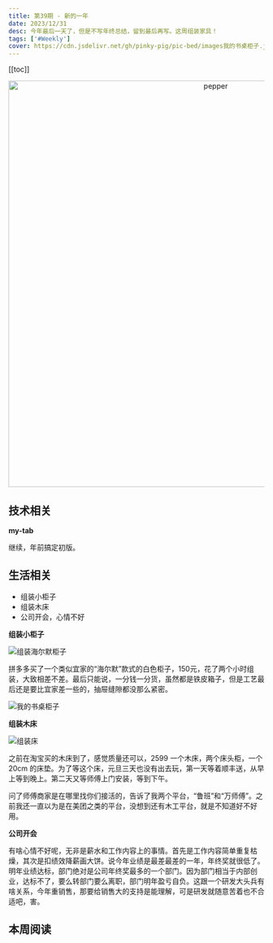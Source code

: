 ```yaml
---
title: 第39期 - 新的一年
date: 2023/12/31
desc: 今年最后一天了，但是不写年终总结，留到最后再写。这周组装家具！
tags: ['#Weekly']
cover: https://cdn.jsdelivr.net/gh/pinky-pig/pic-bed/images我的书桌柜子.jpg
---
```


[[toc]]

<p align="center">
  <img alt="pepper" src="https://cdn.jsdelivr.net/gh/pinky-pig/pic-bed/images我的书桌柜子.jpg" width=800 />
</p>

## 技术相关

**my-tab**

继续，年前搞定初版。

## 生活相关

- 组装小柜子
- 组装木床
- 公司开会，心情不好

**组装小柜子**

![组装海尔默柜子](https://cdn.jsdelivr.net/gh/pinky-pig/pic-bed/images组装海尔默柜子.jpg)

拼多多买了一个类似宜家的“海尔默”款式的白色柜子，150元，花了两个小时组装，大致相差不差。最后只能说，一分钱一分货，虽然都是铁皮箱子，但是工艺最后还是要比宜家差一些的，抽屉缝隙都没那么紧密。

![我的书桌柜子](https://cdn.jsdelivr.net/gh/pinky-pig/pic-bed/images我的书桌柜子.jpg)

**组装木床**

![组装床](https://cdn.jsdelivr.net/gh/pinky-pig/pic-bed/images组装床.jpg)

之前在淘宝买的木床到了，感觉质量还可以，2599 一个木床，两个床头柜，一个 20cm 的床垫。为了等这个床，元旦三天也没有出去玩，第一天等着顺丰送，从早上等到晚上。第二天又等师傅上门安装，等到下午。

问了师傅商家是在哪里找你们接活的，告诉了我两个平台，“鲁班”和“万师傅”。之前我还一直以为是在美团之类的平台，没想到还有木工平台，就是不知道好不好用。

**公司开会**

有啥心情不好呢，无非是薪水和工作内容上的事情。首先是工作内容简单重复枯燥，其次是扣绩效降薪画大饼。说今年业绩是最差最差的一年，年终奖就很低了。明年业绩达标，部门绝对是公司年终奖最多的一个部门。因为部门相当于内部创业，达标不了，要么转部门要么离职，部门明年盈亏自负。这跟一个研发大头兵有啥关系，今年重销售，那要给销售大的支持是能理解，可是研发就随意苦着也不合适吧，害。

## 本周阅读
